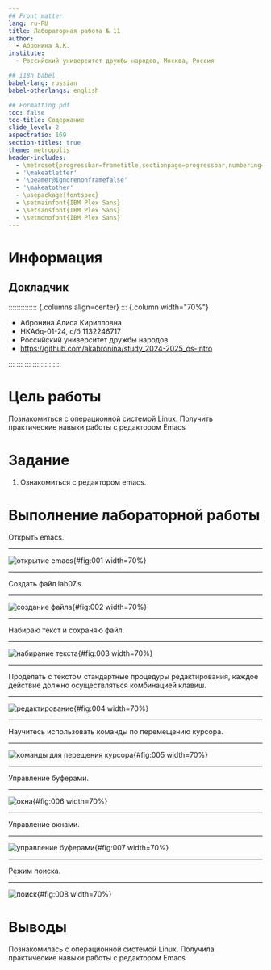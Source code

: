 ```yaml
---
## Front matter
lang: ru-RU
title: Лабораторная работа № 11
author:
  - Абронина А.К.
institute:
  - Российский университет дружбы народов, Москва, Россия

## i18n babel
babel-lang: russian
babel-otherlangs: english

## Formatting pdf
toc: false
toc-title: Содержание
slide_level: 2
aspectratio: 169
section-titles: true
theme: metropolis
header-includes:
  - \metroset{progressbar=frametitle,sectionpage=progressbar,numbering=fraction}
  - '\makeatletter'
  - '\beamer@ignorenonframefalse'
  - '\makeatother'
  - \usepackage{fontspec}
  - \setmainfont{IBM Plex Sans}
  - \setsansfont{IBM Plex Sans}
  - \setmonofont{IBM Plex Sans}
---
```

# Информация

## Докладчик


:::::::::::::: {.columns align=center}
::: {.column width="70%"}

  * Абронина Алиса Кирилловна
  * НКАбд-01-24, с/б 1132246717
  * Российский университет дружбы народов
  * <https://github.com/akabronina/study_2024-2025_os-intro>

:::
::: 
:::
::::::::::::::

# Цель работы

Познакомиться с операционной системой Linux. Получить практические навыки работы с редактором Emacs

# Задание

1. Ознакомиться с редактором emacs.

# Выполнение лабораторной работы

Открыть emacs.

---

![открытие emacs](image/1){#fig:001 width=70%}

---

Создать файл lab07.s.

---

![создание файла](image/2){#fig:002 width=70%}

---

Набираю текст и сохраняю файл.

---

![набирание текста](image/3){#fig:003 width=70%}

---

Проделать с текстом стандартные процедуры редактирования, каждое действие должно осуществляться комбинацией клавиш.

---

![редактирование](image/4){#fig:004 width=70%}

---

Научитесь использовать команды по перемещению курсора.

---

![команды для перещения курсора](image/5){#fig:005 width=70%}

---

Управление буферами.

---

![окна](image/6){#fig:006 width=70%}

---

Управление окнами.

---

![управление буферами](image/7){#fig:007 width=70%}

---

Режим поиска.

---

![поиск](image/8){#fig:008 width=70%}



# Выводы

Познакомилась с операционной системой Linux. Получила практические навыки работы с редактором Emacs


